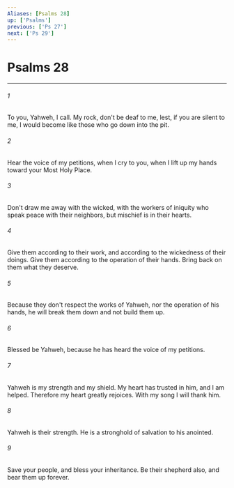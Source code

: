 ```yaml
---
Aliases: [Psalms 28]
up: ['Psalms']
previous: ['Ps 27']
next: ['Ps 29']
---
```

# Psalms 28
***





###### 1 

To you, Yahweh, I call. My rock, don't be deaf to me, lest, if you are silent to me, I would become like those who go down into the pit. 



###### 2 

Hear the voice of my petitions, when I cry to you, when I lift up my hands toward your Most Holy Place. 



###### 3 

Don't draw me away with the wicked, with the workers of iniquity who speak peace with their neighbors, but mischief is in their hearts. 



###### 4 

Give them according to their work, and according to the wickedness of their doings. Give them according to the operation of their hands. Bring back on them what they deserve. 



###### 5 

Because they don't respect the works of Yahweh, nor the operation of his hands, he will break them down and not build them up. 



###### 6 

Blessed be Yahweh, because he has heard the voice of my petitions. 



###### 7 

Yahweh is my strength and my shield. My heart has trusted in him, and I am helped. Therefore my heart greatly rejoices. With my song I will thank him. 



###### 8 

Yahweh is their strength. He is a stronghold of salvation to his anointed. 



###### 9 

Save your people, and bless your inheritance. Be their shepherd also, and bear them up forever.
